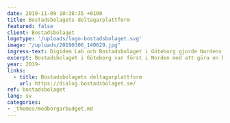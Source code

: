 ```yaml
---
date: 2019-11-09 10:38:35 +0100
title: Bostadsbolagets deltagarplattform
featured: false
client: Bostadsbolaget
logotype: '/uploads/logo-bostadsbolaget.svg'
image: "/uploads/20190306_140629.jpg"
ingress-text: Digidem Lab och Bostadsbolaget i Göteborg gjorde Nordens första deltagande boendebudget.
excerpt: Bostadsbolaget i Göteborg var först i Norden med att göra en boendebudget.
year: 2019-
links:
  - title: Bostadsbolagets deltagarplattform
    url: https://dialog.bostadsbolaget.se/
ref: bostadsbolaget
lang: sv
categories:
- _themes/medborgarbudget.md
---
```

